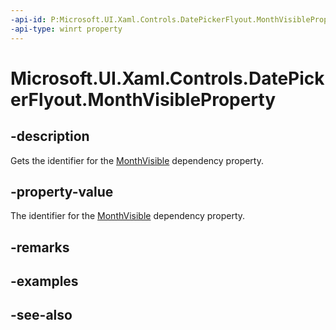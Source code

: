 ```yaml
---
-api-id: P:Microsoft.UI.Xaml.Controls.DatePickerFlyout.MonthVisibleProperty
-api-type: winrt property
---
```


<!-- Property syntax
public Windows.UI.Xaml.DependencyProperty MonthVisibleProperty { get; }
-->

# Microsoft.UI.Xaml.Controls.DatePickerFlyout.MonthVisibleProperty

## -description
Gets the identifier for the [MonthVisible](datepickerflyout_monthvisible.md) dependency property.

## -property-value
The identifier for the [MonthVisible](datepickerflyout_monthvisible.md) dependency property.

## -remarks

## -examples

## -see-also
